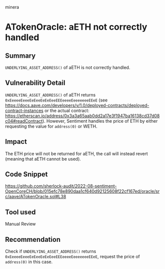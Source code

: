 minera
# ATokenOracle: aETH not correctly handled

## Summary
`UNDERLYING_ASSET_ADDRESS()` of aETH is not correctly handled.

## Vulnerability Detail
`UNDERLYING_ASSET_ADDRESS()` of aETH returns `0xEeeeeEeeeEeEeeEeEeEeeEEEeeeeEeeeeeeeEEeE` (see https://docs.aave.com/developers/v/1.0/deployed-contracts/deployed-contract-instances or the actual contract: https://etherscan.io/address/0x3a3a65aab0dd2a17e3f1947ba16138cd37d08c04#readContract).
However, Sentiment handles the price of ETH by either requesting the value for `address(0)` or WETH.

## Impact
The ETH price will not be returned for aETH, the call will instead revert (meaning that aETH cannot be used).

## Code Snippet
https://github.com/sherlock-audit/2022-08-sentiment-OpenCoreCH/blob/015efc78e890daa1cf640d92125608f22cf167ed/oracle/src/aave/ATokenOracle.sol#L38

## Tool used

Manual Review

## Recommendation
Check if `UNDERLYING_ASSET_ADDRESS()` returns `0xEeeeeEeeeEeEeeEeEeEeeEEEeeeeEeeeeeeeEEeE`, request the price of `address(0)` in this case.